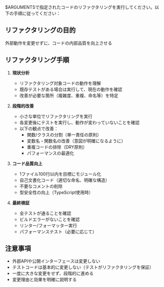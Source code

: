 $ARGUMENTSで指定されたコードのリファクタリングを実行してください。以下の手順に従ってください：

## リファクタリングの目的
外部動作を変更せずに、コードの内部品質を向上させる

## リファクタリング手順

1. **現状分析**
   - リファクタリング対象コードの動作を理解
   - 既存テストがある場合は実行して、現在の動作を確認
   - 改善が必要な箇所（複雑度、重複、命名等）を特定

2. **段階的改善**
   - 小さな単位でリファクタリングを実行
   - 各変更後にテストを実行し、動作が変わっていないことを確認
   - 以下の観点で改善：
     - 関数/クラスの分割（単一責任の原則）
     - 変数名・関数名の改善（意図が明確になるように）
     - 重複コードの排除（DRY原則）
     - パフォーマンスの最適化

3. **コード品質向上**
   - 1ファイル100行以内を目標にモジュール化
   - 自己文書化コード（適切な命名、明確な構造）
   - 不要なコメントの削除
   - 型安全性の向上（TypeScript使用時）

4. **最終検証**
   - 全テストが通ることを確認
   - ビルドエラーがないことを確認
   - リンター/フォーマッター実行
   - パフォーマンステスト（必要に応じて）

## 注意事項
- 外部APIや公開インターフェースは変更しない
- テストコードは基本的に変更しない（テストがリファクタリングを保証）
- 一度に大きな変更をせず、段階的に進める
- 変更理由と効果を明確に説明する